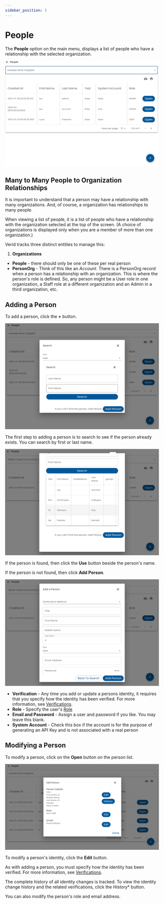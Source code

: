 ```yaml
---
sidebar_position: 3
---
```


# People

The **People** option on the main menu, displays a list of people who have a relationship with the selected organization.

![People List](img/people-list.png)

## Many to Many People to Organization Relationships

It is important to understand that a person may have a relationship with many organizations.  And, of course, a organization has relationships to many people.

When viewing a list of people, it is a list of people who have a relationship with the organization selected at the top of the screen.  (A choice of organizations is displayed only when you are a member of more than one organization.)

Verid tracks three distinct entities to manage this:

1.  **Organizations** 
* **People** - there should only be one of these per real person
* **PersonOrg** - Think of this like an _Account_.  There is a PersonOrg record when a person has a relationship with an organization.  This is where the person's role is defined.  So, any person might be a User role in one organization, a Staff role at a different organization and an Admin in a third organization, etc.

## Adding a Person

To add a person, click the **+** button.

![Person Add](img/people-add.png)

The first step to adding a person is to search to see if the person already exists.  You can search by first or last name.

![Person Search](img/people-search.png)

If the person is found, then click the **Use** button beside the person's name.

If the person is not found, then click **Add Person**.

![Person Add Dialog](img/person-add-dialog.png)

* **Verification** - Any time you add or update a persons identity, it requires that you specify how the identity has been verified.  For more information, see [Verifications](/veird/using-verid/verifications/).
* **Role** - Specify the user's [Role](/veird/using-verid/people/roles)
* **Email and Password** - Assign a user and password if you like.  You may leave this blank.
* **System Account** - Check this box if the account is for the purpose of generating an API Key and is not associated with a real person

## Modifying a Person

To modify a person, click on the **Open** button on the person list.

![Modify Person](img/person-modify.png)

To modify a person's identity, click the **Edit** button.

As with adding a person,  you must specify how the identity has been verified.  For more information, see [Verifications](/veird/using-verid/verifications/).

The complete history of all identity changes is tracked.  To view the identity change history and the related verifications, click the *History** button.

You can also modify the person's role and email address.


